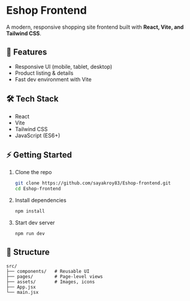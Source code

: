 # Eshop Frontend

A modern, responsive shopping site frontend built with **React, Vite, and Tailwind CSS**.

## 🚀 Features
- Responsive UI (mobile, tablet, desktop)
- Product listing & details
- Fast dev environment with Vite

## 🛠 Tech Stack
- React
- Vite
- Tailwind CSS
- JavaScript (ES6+)

## ⚡ Getting Started
1.  Clone the repo
    ```bash
    git clone https://github.com/sayakroy83/Eshop-frontend.git
    cd Eshop-frontend
    ```
2.  Install dependencies
    ```bash
    npm install
    ```
3.  Start dev server
    ```bash
    npm run dev
    ```

## 📂 Structure
```
src/
├── components/   # Reusable UI
├── pages/        # Page-level views
├── assets/       # Images, icons
├── App.jsx
└── main.jsx
```
